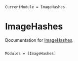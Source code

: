 ```@meta
CurrentModule = ImageHashes
```

# ImageHashes

Documentation for [ImageHashes](https://github.com/davidbp/ImageHashes.jl).

```@index
```

```@autodocs
Modules = [ImageHashes]
```

